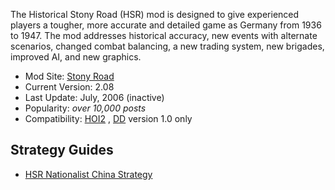 The Historical Stony Road (HSR) mod is designed to give experienced
players a tougher, more accurate and detailed game as Germany from 1936
to 1947. The mod addresses historical accuracy, new events with
alternate scenarios, changed combat balancing, a new trading system, new
brigades, improved AI, and new graphics.

-   Mod Site: [Stony Road](http://www.stonyroad.de/)
-   Current Version: 2.08
-   Last Update: July, 2006 (inactive)
-   Popularity: *over 10,000 posts*
-   Compatibility: [HOI2](/wiki/HOI2 "HOI2") ,
    [DD](/wiki/Doomsday "Doomsday") version 1.0 only

##  Strategy Guides 

-   [HSR Nationalist China
    Strategy](/wiki/HSR_Nationalist_China_Strategy "HSR Nationalist China Strategy")
